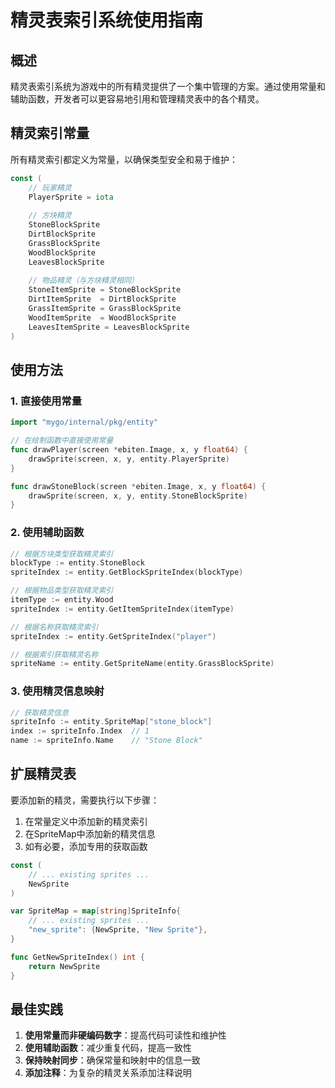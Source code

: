 # 精灵表索引系统使用指南

## 概述

精灵表索引系统为游戏中的所有精灵提供了一个集中管理的方案。通过使用常量和辅助函数，开发者可以更容易地引用和管理精灵表中的各个精灵。

## 精灵索引常量

所有精灵索引都定义为常量，以确保类型安全和易于维护：

```go
const (
    // 玩家精灵
    PlayerSprite = iota
    
    // 方块精灵
    StoneBlockSprite
    DirtBlockSprite
    GrassBlockSprite
    WoodBlockSprite
    LeavesBlockSprite
    
    // 物品精灵（与方块精灵相同）
    StoneItemSprite = StoneBlockSprite
    DirtItemSprite  = DirtBlockSprite
    GrassItemSprite = GrassBlockSprite
    WoodItemSprite  = WoodBlockSprite
    LeavesItemSprite = LeavesBlockSprite
)
```

## 使用方法

### 1. 直接使用常量

```go
import "mygo/internal/pkg/entity"

// 在绘制函数中直接使用常量
func drawPlayer(screen *ebiten.Image, x, y float64) {
    drawSprite(screen, x, y, entity.PlayerSprite)
}

func drawStoneBlock(screen *ebiten.Image, x, y float64) {
    drawSprite(screen, x, y, entity.StoneBlockSprite)
}
```

### 2. 使用辅助函数

```go
// 根据方块类型获取精灵索引
blockType := entity.StoneBlock
spriteIndex := entity.GetBlockSpriteIndex(blockType)

// 根据物品类型获取精灵索引
itemType := entity.Wood
spriteIndex := entity.GetItemSpriteIndex(itemType)

// 根据名称获取精灵索引
spriteIndex := entity.GetSpriteIndex("player")

// 根据索引获取精灵名称
spriteName := entity.GetSpriteName(entity.GrassBlockSprite)
```

### 3. 使用精灵信息映射

```go
// 获取精灵信息
spriteInfo := entity.SpriteMap["stone_block"]
index := spriteInfo.Index  // 1
name := spriteInfo.Name    // "Stone Block"
```

## 扩展精灵表

要添加新的精灵，需要执行以下步骤：

1. 在常量定义中添加新的精灵索引
2. 在SpriteMap中添加新的精灵信息
3. 如有必要，添加专用的获取函数

```go
const (
    // ... existing sprites ...
    NewSprite
)

var SpriteMap = map[string]SpriteInfo{
    // ... existing sprites ...
    "new_sprite": {NewSprite, "New Sprite"},
}

func GetNewSpriteIndex() int {
    return NewSprite
}
```

## 最佳实践

1. **使用常量而非硬编码数字**：提高代码可读性和维护性
2. **使用辅助函数**：减少重复代码，提高一致性
3. **保持映射同步**：确保常量和映射中的信息一致
4. **添加注释**：为复杂的精灵关系添加注释说明